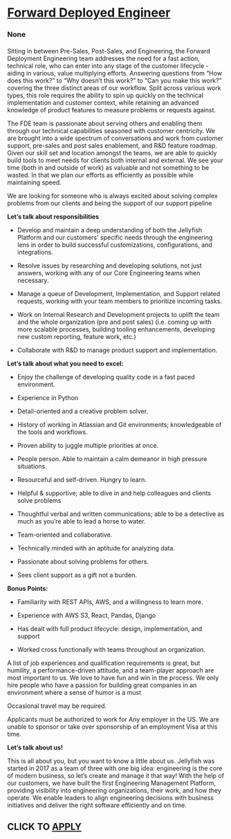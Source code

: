 # [Forward Deployed Engineer](https://www.remotewlb.com/apply/forward-deployed-engineer-140460)  
### None  
####  

Sitting in between Pre-Sales, Post-Sales, and Engineering, the Forward Deployment Engineering team addresses the need for a fast action, technical role, who can enter into any stage of the customer lifecycle - aiding in various, value multiplying efforts. Answering questions from “How does this work?” to “Why doesn’t this work?” to “Can you make this work?” covering the three distinct areas of our workflow. Split across various work types, this role requires the ability to spin up quickly on the technical implementation and customer context, while retaining an advanced knowledge of product features to measure problems or requests against.

The FDE team is passionate about serving others and enabling them through our technical capabilities seasoned with customer centricity. We are brought into a wide spectrum of conversations and work from customer support, pre-sales and post sales enablement, and R&D feature roadmap. Given our skill set and location amongst the teams, we are able to quickly build tools to meet needs for clients both internal and external. We see your time (both in and outside of work) as valuable and not something to be wasted. In that we plan our efforts as efficiently as possible while maintaining speed.

We are looking for someone who is always excited about solving complex problems from our clients and being the support of our support pipeline

 **Let’s talk about responsibilities**

  * Develop and maintain a deep understanding of both the Jellyfish Platform and our customers' specific needs through the engineering lens in order to build successful customizations, configurations, and integrations.

  * Resolve issues by researching and developing solutions, not just answers, working with any of our Core Engineering teams when necessary.

  * Manage a queue of Development, Implementation, and Support related requests, working with your team members to prioritize incoming tasks.

  * Work on Internal Research and Development projects to uplift the team and the whole organization (pre and post sales) (i.e. coming up with more scalable processes, building tooling enhancements, developing new custom reporting, feature work, etc.)

  * Collaborate with R&D to manage product support and implementation.

 **Let’s talk about what you need to excel:**

  * Enjoy the challenge of developing quality code in a fast paced environment. 

  * Experience in Python

  * Detail-oriented and a creative problem solver.

  * History of working in Atlassian and Git environments; knowledgeable of the tools and workflows. 

  * Proven ability to juggle multiple priorities at once.

  * People person. Able to maintain a calm demeanor in high pressure situations.

  * Resourceful and self-driven. Hungry to learn.

  * Helpful & supportive; able to dive in and help colleagues and clients solve problems

  * Thoughtful verbal and written communications; able to be a detective as much as you’re able to lead a horse to water.

  * Team-oriented and collaborative.

  * Technically minded with an aptitude for analyzing data.

  * Passionate about solving problems for others.

  * Sees client support as a gift not a burden.

 **Bonus Points:**

  * Familiarity with REST APIs, AWS, and a willingness to learn more. 

  * Experience with AWS S3, React, Pandas, Django

  * Has dealt with full product lifecycle: design, implementation, and support

  * Worked cross functionally with teams throughout an organization.

A list of job experiences and qualification requirements is great, but humility, a performance-driven attitude, and a team-player approach are most important to us. We love to have fun and win in the process. We only hire people who have a passion for building great companies in an environment where a sense of humor is a must

Occasional travel may be required.

Applicants must be authorized to work for Any employer in the US. We are unable to sponsor or take over sponsorship of an employment Visa at this time.

 **Let’s talk about us!**

This is all about you, but you want to know a little about us. Jellyfish was started in 2017 as a team of three with one big idea: engineering is the core of modern business, so let’s create and manage it that way! With the help of our customers, we have built the first Engineering Management Platform, providing visibility into engineering organizations, their work, and how they operate. We enable leaders to align engineering decisions with business initiatives and deliver the right software efficiently and on time.

  
## CLICK TO [APPLY](https://www.remotewlb.com/apply/forward-deployed-engineer-140460)

